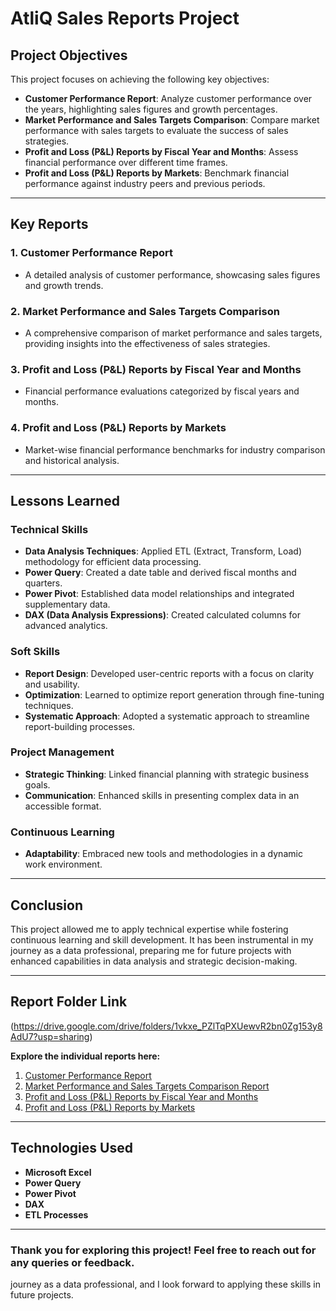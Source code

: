 # AtliQ Sales Reports Project

## Project Objectives
This project focuses on achieving the following key objectives:
- **Customer Performance Report**: Analyze customer performance over the years, highlighting sales figures and growth percentages.
- **Market Performance and Sales Targets Comparison**: Compare market performance with sales targets to evaluate the success of sales strategies.
- **Profit and Loss (P&L) Reports by Fiscal Year and Months**: Assess financial performance over different time frames.
- **Profit and Loss (P&L) Reports by Markets**: Benchmark financial performance against industry peers and previous periods.

---

## Key Reports
### 1. **Customer Performance Report**
- A detailed analysis of customer performance, showcasing sales figures and growth trends.

### 2. **Market Performance and Sales Targets Comparison**
- A comprehensive comparison of market performance and sales targets, providing insights into the effectiveness of sales strategies.

### 3. **Profit and Loss (P&L) Reports by Fiscal Year and Months**
- Financial performance evaluations categorized by fiscal years and months.

### 4. **Profit and Loss (P&L) Reports by Markets**
- Market-wise financial performance benchmarks for industry comparison and historical analysis.

---

## Lessons Learned

### **Technical Skills**
- **Data Analysis Techniques**: Applied ETL (Extract, Transform, Load) methodology for efficient data processing.
- **Power Query**: Created a date table and derived fiscal months and quarters.
- **Power Pivot**: Established data model relationships and integrated supplementary data.
- **DAX (Data Analysis Expressions)**: Created calculated columns for advanced analytics.

### **Soft Skills**
- **Report Design**: Developed user-centric reports with a focus on clarity and usability.
- **Optimization**: Learned to optimize report generation through fine-tuning techniques.
- **Systematic Approach**: Adopted a systematic approach to streamline report-building processes.

### **Project Management**
- **Strategic Thinking**: Linked financial planning with strategic business goals.
- **Communication**: Enhanced skills in presenting complex data in an accessible format.

### **Continuous Learning**
- **Adaptability**: Embraced new tools and methodologies in a dynamic work environment.

---

## Conclusion
This project allowed me to apply technical expertise while fostering continuous learning and skill development. It has been instrumental in my journey as a data professional, preparing me for future projects with enhanced capabilities in data analysis and strategic decision-making.

---

## Report Folder Link
(https://drive.google.com/drive/folders/1vkxe_PZlTqPXUewvR2bn0Zg153y8AdU7?usp=sharing)

**Explore the individual reports here:**
1. [Customer Performance Report](https://drive.google.com/file/d/1N_GqI0yIhl4ntDwCwq5MPgBXToU9FYNu/view?usp=sharing)
2. [Market Performance and Sales Targets Comparison Report](https://drive.google.com/file/d/1Aonez1YYBECjo3CPh8cNbUKodGxFUP3B/view?usp=sharing)
3. [Profit and Loss (P&L) Reports by Fiscal Year and Months](https://drive.google.com/file/d/1lKUdtHbnxBYJ0zvZOTjD6FIRcOLfTait/view?usp=sharing)
4. [Profit and Loss (P&L) Reports by Markets](https://drive.google.com/file/d/1bUqW_VYi0DPfCqkAEsgGwmEutFso6aKQ/view?usp=sharing)

---

## Technologies Used
- **Microsoft Excel**
- **Power Query**
- **Power Pivot**
- **DAX**
- **ETL Processes**

---

### Thank you for exploring this project! Feel free to reach out for any queries or feedback.
journey as a data professional, and I look forward to applying these skills in future projects.
